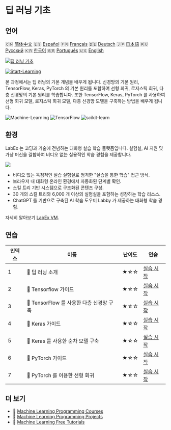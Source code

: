 # 딥 러닝 기초

## 언어

🇨🇳 [简体中文](README_zh.md) 🇪🇸 [Español](README_es.md) 🇫🇷 [Français](README_fr.md) 🇩🇪 [Deutsch](README_de.md) 🇯🇵 [日本語](README_ja.md) 🇷🇺 [Русский](README_ru.md) 🇰🇷 [한국어](README_ko.md) 🇧🇷 [Português](README_pt.md) 🇺🇸 [English](README.md) 

[![딥 러닝 기초](https://cover-creator.labex.io/foundations-of-deep-learning.png?lang=ko)](https://labex.io/ko/courses/foundations-of-deep-learning)

[![Start-Learning](https://img.shields.io/badge/Start-Learning-whitesmoke?style=for-the-badge)](https://labex.io/ko/courses/foundations-of-deep-learning)

본 과정에서는 딥 러닝의 기본 개념을 배우게 됩니다. 신경망의 기본 원리, TensorFlow, Keras, PyTorch 의 기본 원리를 포함하여 선형 회귀, 로지스틱 회귀, 다층 신경망의 기본 원리를 학습합니다. 또한 TensorFlow, Keras, PyTorch 를 사용하여 선형 회귀 모델, 로지스틱 회귀 모델, 다층 신경망 모델을 구축하는 방법을 배우게 됩니다.

![Machine-Learning](https://img.shields.io/badge/Machine-Learning-whitesmoke?style=for-the-badge&logo=machine-learning)
![TensorFlow](https://img.shields.io/badge/TensorFlow-whitesmoke?style=for-the-badge&logo=tensorflow)
![scikit-learn](https://img.shields.io/badge/scikit-learn-whitesmoke?style=for-the-badge&logo=scikit-learn)


## 환경

LabEx 는 코딩과 기술에 전념하는 대화형 실습 학습 플랫폼입니다. 실험실, AI 지원 및 가상 머신을 결합하여 비디오 없는 실용적인 학습 경험을 제공합니다.

![](https://tutorial-screenshot.getvm.io/images/vm-1725247253.png)

- 비디오 없는 독점적인 실습 실험실로 엄격한 "실습을 통한 학습" 접근 방식.
- 브라우저 내 대화형 온라인 환경에서 자동화된 단계별 확인.
- 스킬 트리 기반 시스템으로 구조화된 콘텐츠 구성.
- 30 개의 스킬 트리와 6,000 개 이상의 실험실을 포함하는 성장하는 학습 리소스.
- ChatGPT 를 기반으로 구축된 AI 학습 도우미 Labby 가 제공하는 대화형 학습 경험.

자세히 알아보기 [LabEx VM](https://support.labex.io/using-labex/virtual-machine).

## 연습

|   인덱스 | 이름                                     | 난이도   | 연습                                                                                                                         |
|----------|------------------------------------------|----------|------------------------------------------------------------------------------------------------------------------------------|
|        1 | 📖 딥 러닝 소개                          | ★☆☆      | <a target='_blank' href='https://labex.io/ko/labs/ml-introduction-to-deep-learning-20790'>실습 시작</a>                      |
|        2 | 📖 Tensorflow 가이드                     | ★☆☆      | <a target='_blank' href='https://labex.io/ko/labs/ml-guide-of-tensorflow-20777'>실습 시작</a>                                |
|        3 | 📖 TensorFlow 를 사용한 다층 신경망 구축 | ★☆☆      | <a target='_blank' href='https://labex.io/ko/labs/ml-building-multilayer-neural-network-with-tensorflow-20750'>실습 시작</a> |
|        4 | 📖 Keras 가이드                          | ★☆☆      | <a target='_blank' href='https://labex.io/ko/labs/ml-guide-of-keras-20775'>실습 시작</a>                                     |
|        5 | 📖 Keras 를 사용한 순차 모델 구축        | ★☆☆      | <a target='_blank' href='https://labex.io/ko/labs/ml-build-a-sequential-model-with-keras-20751'>실습 시작</a>                |
|        6 | 📖 PyTorch 가이드                        | ★☆☆      | <a target='_blank' href='https://labex.io/ko/labs/ml-guide-of-pytorch-20776'>실습 시작</a>                                   |
|        7 | 📖 PyTorch 를 이용한 선형 회귀           | ★☆☆      | <a target='_blank' href='https://labex.io/ko/labs/ml-linear-regression-with-pytorch-20798'>실습 시작</a>                     |

## 더 보기

- 🔗 [Machine Learning Programming Courses](https://github.com/labex-labs/awesome-programming-courses)
- 🔗 [Machine Learning Programming Projects](https://github.com/labex-labs/awesome-programming-projects)
- 🔗 [Machine Learning Free Tutorials](https://github.com/labex-labs/ml-free-tutorials)

